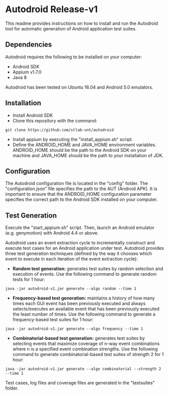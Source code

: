 # Autodroid Release-v1
This readme provides instructions on how to install and run the Autodroid tool for automatic generation of Android application test suites.

## Dependencies
Autodroid requires the following to be installed on your computer:
- Android SDK
- Appium v1.7.0
- Java 8

Autodroid has been tested on Ubuntu 16.04 and Android 5.0 emulators.

## Installation
- Install Android SDK
- Clone this repository with the command: 
```
git clone https://github.com/stlab-unt/autodroid
```
- Install appium by executing the "install_appium.sh" script.
- Define the ANDROID_HOME and JAVA_HOME environment variables. ANDROID_HOME should be the path to the Android SDK on your machine and JAVA_HOME should be the path to your installation of JDK.

## Configuration
The Autodroid configuration file is located in the "config" folder. The "configuration.json" file specifies the path to the AUT (Android APK). It is important to ensure that the ANDROID_HOME configuration parameter specifies the correct path to the Android SDK installed on your computer.

## Test Generation
Execute the "start_appium.sh" script. Then, launch an Android emulator (e.g. genymotion) with Android 4.4 or above.

Autodroid uses an event extraction cycle to incrementally construct and execute test cases for an Android application under test. Autodroid provides three test generation techniques (defined by the way it chooses which event to execute in each iteration of the event extraction cycle):
- **Random test generation:** generates test suites by random selection and execution of events. Use the following command to generate random tests for 1 hour: 
```
java -jar autodroid-v1.jar generate --algo random --time 1
```
- **Frequency-based test generation:** maintains a history of how many times each GUI event has been previously executed and always selects/executes an available event that has been previously executed the least number of times. Use the following command to generate a frequency-based test suites for 1 hour: 
```
java -jar autodroid-v1.jar generate --algo frequency --time 1
```
- **Combinatorial-based test generation:** generates test suites by selecting events that maximize coverage of n-way event combinations where n is a specified event combination strengths. Use the following command to generate combinatorial-based test suites of strength 2 for 1 hour: 
```
java -jar autodroid-v1.jar generate --algo combinatorial --strength 2 --time 1
```

Test cases, log files and coverage files are generated in the "testsuites" folder.
